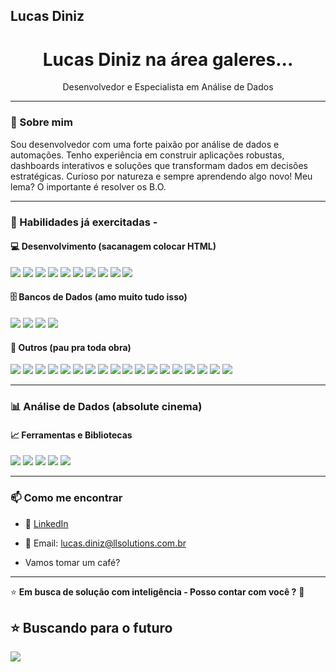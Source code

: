 ## Lucas Diniz

<h1 align="center">Lucas Diniz na área galeres...</h1>
<p align="center">
  Desenvolvedor e Especialista em Análise de Dados
</p>

---

### 🚀 Sobre mim

Sou desenvolvedor com uma forte paixão por análise de dados e automações. Tenho experiência em construir aplicações robustas, dashboards interativos e soluções que transformam dados em decisões estratégicas. Curioso por natureza e sempre aprendendo algo novo! Meu lema? O importante é resolver os B.O.

---

### 🧠 Habilidades já exercitadas -

#### 💻 Desenvolvimento (sacanagem colocar HTML)
<div>
  <img src="https://img.shields.io/badge/HTML5-E34F26?style=flat&logo=html5&logoColor=white" />
  <img src="https://img.shields.io/badge/CSS3-1572B6?style=flat&logo=csswizardry&logoColor=white" />
  <img src="https://img.shields.io/badge/JavaScript-F7DF1E?style=flat&logo=javascript&logoColor=black" />
  <img src="https://img.shields.io/badge/Python-3776AB?style=flat&logo=python&logoColor=white" />
  <img src="https://img.shields.io/badge/Java-%23ED8B00.svg??style=for-the-badge&logo=openjdk&logoColor=white" />
  <img src="https://img.shields.io/badge/PHP-777BB4?style=flat&logo=php&logoColor=white" />
  <img src="https://img.shields.io/badge/Lua-2C2D72?style=flat&logo=lua&logoColor=white" />
  <img src="https://img.shields.io/badge/Visual_Basic-512BD4?style=flat&logo=dotnet&logoColor=white" />
  <img src="https://img.shields.io/badge/C%23-239120?style=flat&logo=sharp&logoColor=white" />
  <img src="https://img.shields.io/badge/VBA-217346?style=flat&logo=dotnet&logoColor=white" />
</div>

#### 🗄️ Bancos de Dados (amo muito tudo isso)
<div>
  <img src="https://img.shields.io/badge/MySQL-4479A1?style=flat&logo=mysql&logoColor=white" />
  <img src="https://img.shields.io/badge/PostgreSQL-4169E1?style=flat&logo=postgresql&logoColor=white" />
  <img src="https://img.shields.io/badge/MongoDB-47A248?style=flat&logo=mongodb&logoColor=white" />
  <img src="https://img.shields.io/badge/Supabase-3ECF8E?style=flat&logo=supabase&logoColor=white" />
</div>

#### 🧰 Outros (pau pra toda obra)
<div>
  <img src="https://img.shields.io/badge/Docker-2496ED?style=flat&logo=docker&logoColor=white" />
  <img src="https://img.shields.io/badge/Nginx-009639?style=flat&logo=nginx&logoColor=white" />
  <img src="https://img.shields.io/badge/Traefik-24A1DB?style=flat&logo=traefikproxy&logoColor=white" />
  <img src="https://img.shields.io/badge/Laravel-FF2D20?style=flat&logo=laravel&logoColor=white" />
  <img src="https://img.shields.io/badge/Selenium-43B02A?style=flat&logo=selenium&logoColor=white" />
  <img src="https://img.shields.io/badge/Django-092E20?style=flat&logo=django&logoColor=white" />
  <img src="https://img.shields.io/badge/Flask-000000?style=flat&logo=flask&logoColor=white" />
  <img src="https://img.shields.io/badge/FastAPI-009688?style=flat&logo=fastapi&logoColor=white" />
  <img src="https://img.shields.io/badge/Ollama-000000?style=flat&logo=ollama&logoColor=white" />
  <img src="https://img.shields.io/badge/Evolution_API-47A248?style=flat" />
  <img src="https://img.shields.io/badge/Next.js-000000?style=flat&logo=nextdotjs&logoColor=white" />
  <img src="https://img.shields.io/badge/NestJS-E0234E?style=flat&logo=nestjs&logoColor=white" />
  <img src="https://img.shields.io/badge/Vue.js-4FC08D?style=flat&logo=vuedotjs&logoColor=white" />
  <img src="https://img.shields.io/badge/React-61DAFB?style=flat&logo=react&logoColor=black" />
  <img src="https://img.shields.io/badge/Solaris-F80000?style=flat&logo=oracle&logoColor=white" />
  <img src="https://img.shields.io/badge/Kong-003459?style=flat&logo=kong&logoColor=white" />
  <img src="https://img.shields.io/badge/Proxmox-E57000?style=flat&logo=proxmox&logoColor=white" />
  <img src="https://img.shields.io/badge/Tailwind_CSS-grey?style=flat&logo=tailwind-css&logoColor=38B2AC" />
</div>

---

### 📊 Análise de Dados (absolute cinema)

#### 📈 Ferramentas e Bibliotecas
<div>
  <img src="https://img.shields.io/badge/Power%20BI-F2C811?style=flat&logo=powerbi&logoColor=black" />
  <img src="https://img.shields.io/badge/Pandas-150458?style=flat&logo=pandas&logoColor=white" />
  <img src="https://img.shields.io/badge/scikit--learn-F7931E?style=flat&logo=scikit-learn&logoColor=black" />
  <img src="https://img.shields.io/badge/Matplotlib-11557c?style=flat&logo=matplotlib&logoColor=white" />
  <img src="https://img.shields.io/badge/Metabase-509EE3?style=flat&logo=metabase&logoColor=white" />
</div>

---

### 📫 Como me encontrar

- 💼 [LinkedIn](https://www.linkedin.com/in/lucas-rafael-diniz-gomes-a61b0816b)
- 📧 Email: lucas.diniz@llsolutions.com.br

- Vamos tomar um café?

---

⭐ **Em busca de solução com inteligência - Posso contar com você ?** 🚀


## ⭐ Buscando para o futuro
<div>
  <img src="https://img.shields.io/badge/Realizar-B6A272?style=flat&logo=lamborghini&logoColor=black" />
</div>